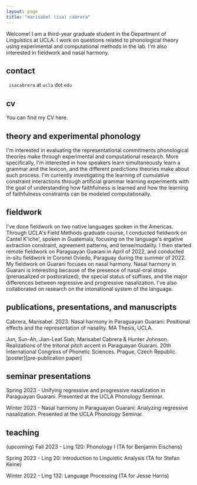 ```yaml
---
layout: page
title: "marisabel (isa) cabrera"
---
```


Welcome! I am a third-year graduate student in the Department of Linguistics at UCLA. I work on questions related to phonological theory using experimental and computational methods in the lab. I'm also interested in fieldwork and nasal harmony. 

## contact

`` isacabrera`` at ``ucla`` dot ``edu``

## cv

You can find my CV here. 

## theory and experimental phonology

I'm interested in evaluating the representational commitments phonological theories make through experimental and computational research. More specifically, I'm interested in how speakers learn simultaneously learn a grammar and the lexicon, and the different predictions theories make about such process. I'm currently investigating the learning of cumulative constraint interactions through artificial grammar learning experiments with the goal of understanding how faithfulness is learned and how the learning of faithfulness constraints can be modeled computationally. 

## fieldwork

I've done fieldwork on two native languages spoken in the Americas. Through UCLA's Field Methods graduate course, I conducted fieldwork on Cantel K'iche', spoken in Guatemala, focusing on the language's ergative extraction constraint, agreement patterns, and tense/modality. I then started remote fieldwork on Paraguayan Guarani in April of 2022, and conducted in-situ fieldwork in Coronel Oviedo, Paraguay during the summer of 2022. My fieldwork on Guarani focuses on nasal harmony. Nasal harmony in Guarani is interesting because of the presence of nasal-oral stops (prenasalized or postoralized), the special status of suffixes, and the major differences between regressive and progressive nasalization. I've also collaborated on research on the intonational system of the language. 

## publications, presentations, and manuscripts

Cabrera, Marisabel. 2023. Nasal harmony in Paraguayan Guarani: Positional effects and the representation of nasality. MA Thesis, UCLA. 

Jun, Sun-Ah, Jian-Leat Siah, Marisabel Cabrera & Hunter Johnson. Realizations of the tritonal pitch accent in Paraguayan Guarani. 20th International Congress of Phonetic Sciences. Prague, Czech Republic. [poster][pre-publication paper]

## seminar presentations

Spring 2023 - Unifying regressive and progressive nasalization in Paraguayan Guarani. Presented at the UCLA Phonology Seminar. 

Winter 2023 - Nasal harmony in Paraguayan Guarani: Analyzing regressive nasalization. Presented at the UCLA Phonology Seminar.

## teaching

(upcoming) Fall 2023 - Ling 120: Phonology I (TA for Benjamin Eischens)

Spring 2023 - Ling 20: Introduction to Linguistic Analysis (TA for Stefan Keine)

Winter 2022 - Ling 132: Language Processing (TA for Jesse Harris)
